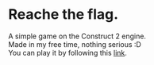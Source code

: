 # Reache the flag.
A simple game on the Construct 2 engine.<br>
Made in my free time, nothing serious :D<br>
You can play it by following this [link](https://ksmsergei.github.io/reach_the_flag).
